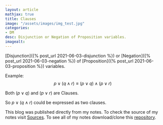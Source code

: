 ```yaml
---
layout: article
mathjax: true
title: Clauses
image: "/assets/images/img_test.jpg"
categories:
- DM
desc: Disjunction or Negation of Proposition variables. 
imagealt: 
---
```


[Disjunction]({% post_url 2021-06-03-disjunction %}) or [Negation]({% post_url 2021-06-03-negation %}) of [Proposition]({% post_url 2021-06-03-proposition %}) variables.

Example:
$$p \vee (q \wedge r) \equiv (p \vee q) \wedge (p \vee r)$$

































































































































































































































































































































































Both $(p \vee q)$ and $(p \vee r)$ are Clauses.

































































































































































































































































































































































So $p \vee (q \wedge r)$ could be expressed as two clauses.


































































































































































































































































































































































This blog was published directly from my notes.
To check the source of my notes visit [Sources](sources.html).
To see all of my notes download/clone this [repository](https://github.com/bovem/CS).